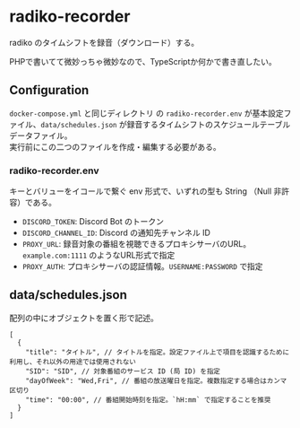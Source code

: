 # radiko-recorder

radiko のタイムシフトを録音（ダウンロード）する。

PHPで書いてて微妙っちゃ微妙なので、TypeScriptか何かで書き直したい。

## Configuration

`docker-compose.yml` と同じディレクトリ の `radiko-recorder.env` が基本設定ファイル、`data/schedules.json` が録音するタイムシフトのスケジュールテーブルデータファイル。  
実行前にこの二つのファイルを作成・編集する必要がある。

### radiko-recorder.env

キーとバリューをイコールで繋ぐ env 形式で、いずれの型も String （Null 非許容）である。

- `DISCORD_TOKEN`: Discord Bot のトークン
- `DISCORD_CHANNEL_ID`: Discord の通知先チャンネル ID
- `PROXY_URL`: 録音対象の番組を視聴できるプロキシサーバのURL。 `example.com:1111` のようなURL形式で指定
- `PROXY_AUTH`: プロキシサーバの認証情報。`USERNAME:PASSWORD` で指定

## data/schedules.json

配列の中にオブジェクトを置く形で記述。

```jsonc
[
  {
    "title": "タイトル", // タイトルを指定。設定ファイル上で項目を認識するために利用し、それ以外の用途では使用されない
    "SID": "SID", // 対象番組のサービス ID (局 ID) を指定
    "dayOfWeek": "Wed,Fri", // 番組の放送曜日を指定。複数指定する場合はカンマ区切り
    "time": "00:00", // 番組開始時刻を指定。`hH:mm` で指定することを推奨
  }
]
```